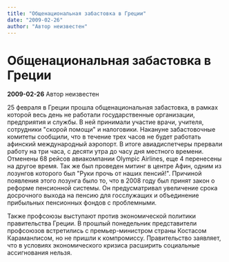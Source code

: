 ```yaml
---
title: "Общенациональная забастовка в Греции"
date: "2009-02-26"
author: "Автор неизвестен"
---
```


# Общенациональная забастовка в Греции

**2009-02-26** Автор неизвестен

25 февраля в Греции прошла общенациональная забастовка, в рамках которой весь день не работали государственные организации, предприятия и службы. В ней принимали участие врачи, учителя, сотрудники "скорой помощи" и налоговики. Накануне забастовочные комитеты сообщили, что в течение трех часов не будет работать афинский международный аэропорт. В итоге авиадиспетчеры прервали работу на три часа, с десяти утра до часу дня местного времени. Отменены 68 рейсов авиакомпании Olympic Airlines, еще 4 перенесены на другое время. Так же был проведен митинг в центре Афин, одним из лозунгов которого был "Руки прочь от наших пенсий!". Причиной появления этого лозунга было то, что в 2008 году был принят закон о реформе пенсионной системы. Он предусматривал увеличение срока досрочного выхода на пенсию для госслужащих и объединение прибыльных пенсионных фондов с проблемными.

Также профсоюзы выступают против экономической политики правительства Греции. В прошлый понедельник представители профсоюзов встретились с премьер-министром страны Костасом Караманлисом, но не пришли к компромиссу. Правительство заявляет, что в условиях экономического кризиса расширить социальные ассигнования нельзя.
